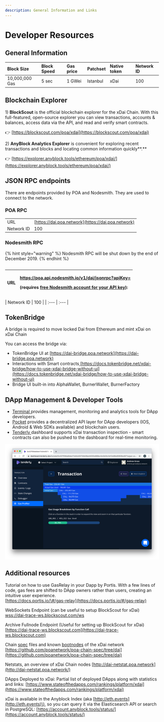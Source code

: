 ```yaml
---
description: General Information and Links
---
```


# Developer Resources

## General Information

| Block Size | Block Speed | Gas price | Patchset | Native token | Network ID |
| :--- | :--- | :--- | :--- | :--- | :--- |
| 10,000,000 Gas | 5 sec | 1 GWei | Istanbul | xDai | 100 |

## Blockchain Explorer

1\) **BlockScout** is the official blockchain explorer for the xDai Chain. With this full-featured, open-source explorer you can view transactions, accounts & balances, access data via the API, and read and verify smart contracts.

👉 [https://blockscout.com/poa/xdai](https://blockscout.com/poa/xdai)

2\) **AnyBlock Analytics Explorer** is convenient for exploring recent transactions and blocks and locating common information quickly**.**

👉 [https://explorer.anyblock.tools/ethereum/poa/xdai/](https://explorer.anyblock.tools/ethereum/poa/xdai/)

## JSON RPC endpoints

There are endpoints provided by POA and Nodesmith. They are used to connect to the network.

### POA RPC

|  |  |
| :--- | :--- |
| URL | [https://dai.poa.network](https://dai.poa.network) |
| Network ID | 100 |

### **Nodesmith RPC**

{% hint style="warning" %}
Nodesmith RPC will be shut down by the end of December 2019.
{% endhint %}

|  |  |
| :--- | :--- |


<table>
  <thead>
    <tr>
      <th style="text-align:left"><b>URL</b>
      </th>
      <th style="text-align:left">
        <p><a href="https://poa.api.nodesmith.io/v1/dai/jsonrpc?apiKey=YOUR_API_KEY">https://poa.api.nodesmith.io/v1/dai/jsonrpc?apiKey=</a>
        </p>
        <p>(requires <a href="https://nodesmith.io/docs/#/overview/httpsQuickstart">free Nodesmith account for your API key</a>):</p>
      </th>
    </tr>
  </thead>
  <tbody></tbody>
</table>| Network ID | 100 |
| :--- | :--- |


## TokenBridge

A bridge is required to move locked Dai from Ethereum and mint xDai on xDai Chain

You can access the bridge via:

* TokenBridge UI at [https://dai-bridge.poa.network](https://dai-bridge.poa.network)
* Interactions with Smart contracts[ ](https://docs.tokenbridge.net/xdai-bridge/how-to-use-xdai-bridge-without-ui)[https://docs.tokenbridge.net/xdai-bridge/how-to-use-xdai-bridge-without-ui](https://docs.tokenbridge.net/xdai-bridge/how-to-use-xdai-bridge-without-ui)
* Bridge UI built-in into AlphaWallet, BurnerWallet, BurnerFactory

## DApp Management & Developer Tools

* [Terminal ](https://terminal.co)provides management, monitoring and analytics tools for DApp developers. 
* [Pocket](https://www.pokt.network/) provides a decentralized API layer for DApp developers \(IOS, Android & Web SDKs available\) and blockchain users.
* [Tenderly ](https://tenderly.dev/)dashboard supports xDai transaction inspection - smart contracts can also be pushed to the dashboard for real-time monitoring.

![Tenderly Dashboard Gas Profiler example](../.gitbook/assets/tenderly.png)

## **Additional resources**

Tutorial on how to use GasRelay in your Dapp by Portis. With a few lines of code, gas fees are shifted to DApp owners rather than users, creating an intuitive user experience.  
[https://docs.portis.io/\#/gas-relay](https://docs.portis.io/#/gas-relay)

WebSockets Endpoint \(can be useful to setup BlockScout for xDai\)  
[wss://dai-trace-ws.blockscout.com/ws](wss://dai-trace-ws.blockscout.com/ws)

Archive Fullnode Endpoint \(Useful for setting up BlockScout for xDai\)  
[https://dai-trace-ws.blockscout.com](https://dai-trace-ws.blockscout.com)

Chain [spec](https://github.com/poanetwork/poa-chain-spec/blob/dai/spec.json) files and known [bootnodes](https://github.com/poanetwork/poa-chain-spec/blob/dai/bootnodes.txt) of the xDai network  
[https://github.com/poanetwork/poa-chain-spec/tree/dai](https://github.com/poanetwork/poa-chain-spec/tree/dai)

Netstats, an overview of xDai Chain nodes [http://dai-netstat.poa.network](http://dai-netstat.poa.network/)

DApps Deployed to xDai: Partial list of deployed DApps along with statistics and links: [https://www.stateofthedapps.com/rankings/platform/xdai](https://www.stateofthedapps.com/rankings/platform/xdai)

xDai is available in the Anyblock Index \(aka [http://eth.events](http://eth.events)\), so you can query it via the Elasticsearch API or search in PostgreSQL: [https://account.anyblock.tools/status/](https://account.anyblock.tools/status/)

